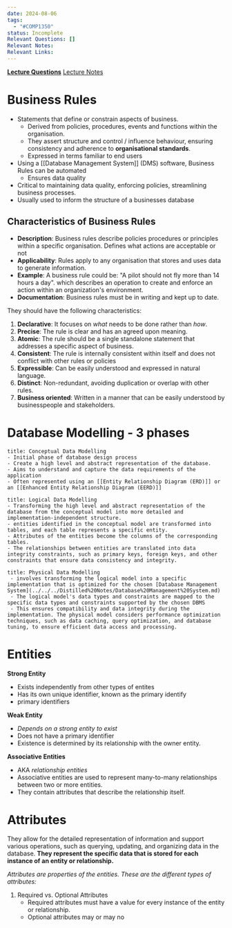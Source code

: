 ```yaml
---
date: 2024-08-06
tags:
  - "#COMP1350"
status: Incomplete
Relevant Questions: []
Relevant Notes: 
Relevant Links:
---
```

**[Lecture Questions](Attachments/Week%202_inClassPrintout(1).docx)**
[Lecture Notes](Attachments/Week%202%20(ER%20Diagrams).pdf)

# Business Rules
- Statements that define or constrain aspects of business.
	- Derived from policies, procedures, events and functions within the organisation.
	- They assert structure and control / influence behaviour, ensuring consistency and adherence to **organisational standards**.
	- Expressed in terms familiar to end users
- Using a [[Database Management System]] (DMS) software, Business Rules can be automated
	- Ensures data quality
- Critical to maintaining data quality, enforcing policies, streamlining business processes.
- Usually used to inform the structure of a businesses database
## Characteristics of Business Rules
 - **Description**: Business rules describe policies procedures or principles within a specific organisation. Defines what actions are acceptable or not
- **Applicability**: Rules apply to any organisation that stores and uses data to generate information.
- **Example**: A business rule could be: "A pilot should not fly more than 14 hours a day". which describes an operation to create and enforce an action within an organization's environment.
- **Documentation**: Business rules must be in writing and kept up to date.


They should have the following characteristics:

1. **Declarative**: It focuses on *what* needs to be done rather than *how*.
2. **Precise**: The rule is clear and has an agreed upon meaning.
3. **Atomic**: The rule should be a single standalone statement that addresses a specific aspect of business.
4. **Consistent**: The rule is internally consistent within itself and does not conflict with other rules or policies
5. **Expressible**: Can be easily understood and expressed in natural language.
6. **Distinct**: Non-redundant, avoiding duplication or overlap with other rules.
7. **Business oriented**: Written in a manner that can be easily understood by businesspeople and stakeholders.



# Database Modelling - 3 phases

```ad-note
title: Conceptual Data Modelling
- Initial phase of database design process
- Create a high level and abstract representation of the database. 
- Aims to understand and capture the data requirements of the application
- Often represented using an [[Entity Relationship Diagram (ERD)]] or an [[Enhanced Entity Relationship Diagram (EERD)]] 
```

```ad-important
title: Logical Data Modelling
- Transforming the high level and abstract representation of the database from the conceptual model into more detailed and implementation-independent structure.
- entities identified in the conceptual model are transformed into tables, and each table represents a specific entity.
- Attributes of the entities become the columns of the corresponding tables.
- The relationships between entities are translated into data integrity constraints, such as primary keys, foreign keys, and other constraints that ensure data consistency and integrity.

```

```ad-error
title: Physical Data Modelling
 - involves transforming the logical model into a specific implementation that is optimized for the chosen [Database Management System](../../../Distilled%20Notes/Database%20Management%20System.md)
 - The logical model's data types and constraints are mapped to the specific data types and constraints supported by the chosen DBMS
 - This ensures compatibility and data integrity during the implementation. The physical model considers performance optimization techniques, such as data caching, query optimization, and database tuning, to ensure efficient data access and processing.

```


# Entities

**Strong Entity**
- Exists independently from other types of entites
- Has its own unique identifier, known as the primary identify
- primary identifiers

**Weak Entity**
- *Depends on a strong entity to exist*
- Does not have a primary identifier
- Existence is determined by its relationship with the owner entity.

**Associative Entities**
- AKA *relationship entities*
- Associative entities are used to represent many-to-many relationships between two or more entities.
- They contain attributes that describe the relationship itself.

# Attributes
They allow for the detailed representation of information and support various operations, such as querying, updating, and organizing data in the database.
**They represent the specific data that is stored for each instance of an entity or relationship.**

*Attributes are properties of the entities. These are the different types of attributes:*

1. Required vs. Optional Attributes
	- Required attributes must have a value for every instance of the entity or relationship.
	- Optional attributes may or may no